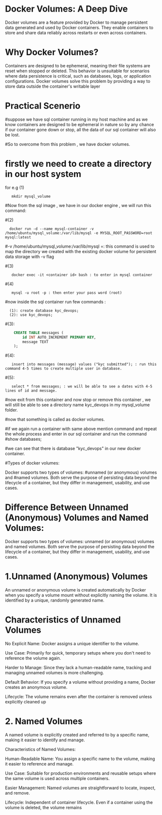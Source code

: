 # Docker Volumes: A Deep Dive
Docker volumes are a feature provided by Docker to manage persistent data generated and used by Docker containers. They enable containers to store and share data reliably across restarts or even across containers.

# Why Docker Volumes?
Containers are designed to be ephemeral, meaning their file systems are reset when stopped or deleted. This behavior is unsuitable for scenarios where data persistence is critical, such as databases, logs, or application configurations. Docker volumes solve this problem by providing a way to store data outside the container's writable layer

# Practical Scenerio
#suppose we have sql container running in my host machine and as we know containers are designed to be ephemeral in nature so by any chance if our container gone down or stop, all the data of our sql container will also be lost.

#So to overcome from this problem , we have docker volumes.

# firstly we need to create a directory in our host system 
for e.g (1) 
```
   mkdir mysql_volume
```
#Now from the sql image , we have in our docker engine , we will run this command:

#(2)
```
  docker run -d --name mysql-container -v /home/ubuntu/mysql_volume:/var/lib/mysql -e MYSQL_ROOT_PASSWORD=root mysql:latest
```

#-v /home/ubuntu/mysql_volume:/var/lib/mysql =: this command is used to map the directory we created with the existing docker volume for persistent data storage with -v flag

#(3)
```
   docker exec -it <container id> bash : to enter in mysql container
```

#(4)  
```
   mysql -u root -p : then enter your pass word (root)
```

#now inside the sql container run few commands :
```
  (1): create database kyc_devops;
  (2): use kyc_devops;
```

#(3):
 ```sql
     CREATE TABLE messages (
         id INT AUTO_INCREMENT PRIMARY KEY,
         message TEXT
     );
 ```

#(4):
```
   insert into messages (message) values ("kyc submitted"); : run this command 4-5 times to create multiple user in database.
```

#(5):
```
   select * from messages; : we will be able to see a dates with 4-5 lines of id and message.
```

#now exit from this container and now stop or remove this container , we will still be able to see a directory name kyc_devops in my mysql_volume folder.

#now that something is called as docker volumes.

#if we again run a container with same above mention command and repeat the whole process and enter in our sql container and run the command #show databases;

#we can see that there is database "kyc_devops" in our new docker container.

#Types of docker volumes:

Docker supports two types of volumes: #unnamed (or anonymous) volumes and #named volumes. Both serve the purpose of persisting data beyond the lifecycle of a container, but they differ in management, usability, and use cases.

# Difference Between Unnamed (Anonymous) Volumes and Named Volumes:
Docker supports two types of volumes: unnamed (or anonymous) volumes and named volumes. Both serve the purpose of persisting data beyond the lifecycle of a container, but they differ in management, usability, and use cases.

# 1.Unnamed (Anonymous) Volumes
An unnamed or anonymous volume is created automatically by Docker when you specify a volume mount without explicitly naming the volume. It is identified by a unique, randomly generated name.
# Characteristics of Unnamed Volumes
No Explicit Name: Docker assigns a unique identifier to the volume.

Use Case: Primarily for quick, temporary setups where you don't need to reference the volume again.

Harder to Manage: Since they lack a human-readable name, tracking and managing unnamed volumes is more challenging.

Default Behavior: If you specify a volume without providing a name, Docker creates an anonymous volume.

Lifecycle: The volume remains even after the container is removed unless explicitly cleaned up

# 2. Named Volumes
A named volume is explicitly created and referred to by a specific name, making it easier to identify and manage.

Characteristics of Named Volumes:

Human-Readable Name: You assign a specific name to the volume, making it easier to reference and manage.

Use Case: Suitable for production environments and reusable setups where the same volume is used across multiple containers.

Easier Management: Named volumes are straightforward to locate, inspect, and remove.

Lifecycle: Independent of container lifecycle. Even if a container using the volume is deleted, the volume remains
